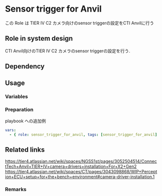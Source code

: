 # Sensor trigger for Anvil

この Role は TIER IV C2 カメラ向けのsensor triggerの設定をCTI Anvilに行う

## Role in system design

<!-- markdown-link-check-disable -->

CTI Anvil向けのTIER IV C2 カメラのsensor triggerの設定を行う.

<!-- markdown-link-check-enable -->

## Dependency

## Usage

### Variables

<!-- markdown-link-check-disable -->

<!-- markdown-link-check-enable -->

### Preparation

playbook への追加例

```yaml
vars:
  - { role: sensor_trigger_for_anvil, tags: [sensor_trigger_for_anvil] }
```

## Related links

<https://tier4.atlassian.net/wiki/spaces/NGSS1st/pages/3052504514/ConnectTech+Anvil+TIER+IV+camera+drivers+installation+For+X2+Gen2>
<https://tier4.atlassian.net/wiki/spaces/CT/pages/3043098868/WIP+Perception+ECU+setup+for+the+bench+environment#camera-driver-installation.1>

<!-- markdown-link-check-disable -->

<!-- markdown-link-check-enable -->

### Remarks
